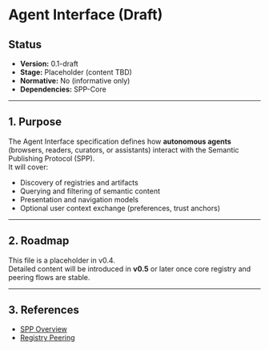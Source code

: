 # Agent Interface (Draft)

## Status
- **Version:** 0.1-draft
- **Stage:** Placeholder (content TBD)
- **Normative:** No (informative only)
- **Dependencies:** SPP-Core

---

## 1. Purpose

The Agent Interface specification defines how **autonomous agents** (browsers, readers, curators, or assistants) interact with the Semantic Publishing Protocol (SPP).  
It will cover:
- Discovery of registries and artifacts
- Querying and filtering of semantic content
- Presentation and navigation models
- Optional user context exchange (preferences, trust anchors)

---

## 2. Roadmap

This file is a placeholder in v0.4.  
Detailed content will be introduced in **v0.5** or later once core registry and peering flows are stable.

---

## 3. References

- [SPP Overview](../spp/spp-overview.md)  
- [Registry Peering](../registry/peering.md)